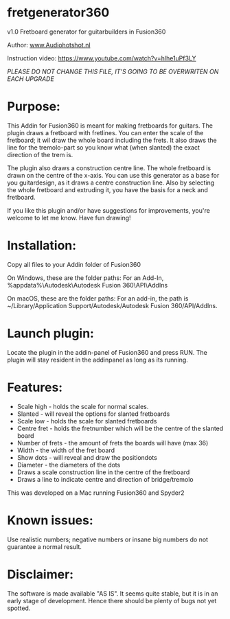 # fretgenerator360
v1.0 
Fretboard generator for guitarbuilders in Fusion360

Author: www.Audiohotshot.nl

Instruction video: https://www.youtube.com/watch?v=hlhe1uPf3LY

*PLEASE DO NOT CHANGE THIS FILE, IT'S GOING TO BE OVERWRITEN ON EACH UPGRADE*

# Purpose:
This Addin for Fusion360 is meant for making fretboards for guitars.
The plugin draws a fretboard with fretlines. You can enter the scale of the fretboard; it wil draw the whole board including the frets. It also draws the line for the tremolo-part so you know what (when slanted) the exact direction of the trem is. 

The plugin also draws a construction centre line. The whole fretboard is drawn on the centre of the x-axis.
You can use this generator as a base for you guitardesign, as it draws a centre construction line. Also by selecting the whole fretboard and extruding it, you have the basis for a neck and fretboard.

If you like this plugin and/or have suggestions for improvements, you're welcome to let me know. Have fun drawing!

# Installation:
Copy all files to your Addin folder of Fusion360

On Windows, these are the folder paths:
For an Add-In, %appdata%\Autodesk\Autodesk Fusion 360\API\AddIns

On macOS, these are the folder paths:
For an add-in, the path is ~/Library/Application Support/Autodesk/Autodesk Fusion 360/API/AddIns.

# Launch plugin:
Locate the plugin in the addin-panel of Fusion360 and press RUN.
The plugin will stay resident in the addinpanel as long as its running.

# Features:
- Scale high - holds the scale for normal scales.
- Slanted - will reveal the options for slanted fretboards
- Scale low - holds the scale for slanted fretboards
- Centre fret - holds the fretnumber which will be the centre of the slanted board
- Number of frets - the amount of frets the boards will have (max 36)
- Width - the width of the fret board
- Show dots - will reveal and draw the positiondots
- Diameter - the diameters of the dots
- Draws a scale construction line in the centre of the fretboard
- Draws a line to indicate centre and direction of bridge/tremolo

This was developed on a Mac running Fusion360 and Spyder2

# Known issues:
Use realistic numbers; negative numbers or insane big numbers do not guarantee a normal result.

# Disclaimer:
The software is made available "AS IS". It seems quite stable, but it is in
an early stage of development.  Hence there should be plenty of bugs not yet
spotted.

